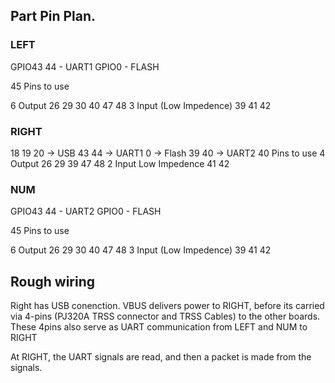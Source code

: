 ## Part Pin Plan. 

### LEFT
GPIO43 44 - UART1
GPIO0 - FLASH

45 Pins to use

6 Output 26 29 30 40 47 48
3 Input (Low Impedence) 39 41 42

### RIGHT

18 19 20 -> USB
43 44 -> UART1
0 -> Flash
39 40 -> UART2
40 Pins to use 
4 Output 26 29 39 47 48
2 Input Low Impedence 41 42 


### NUM
GPIO43 44 - UART2
GPIO0 - FLASH

45 Pins to use

6 Output 26 29 30 40 47 48
3 Input (Low Impedence) 39 41 42

## Rough wiring
Right has USB conenction. VBUS delivers power to RIGHT, before its carried via 4-pins (PJ320A TRSS connector and TRSS Cables) to the other boards. These 4pins also serve as UART communication from LEFT and NUM to RIGHT

At RIGHT, the UART signals are read, and then a packet is made from the signals. 